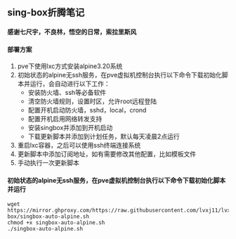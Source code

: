 ## sing-box折腾笔记
#### 感谢七尺宇，不良林，悟空的日常，索拉里斯风
#### 部署方案
1. pve下使用lxc方式安装alpine3.20系统
2. 初始状态的alpine无ssh服务，在pve虚拟机控制台执行以下命令下载初始化脚本并运行，会自动进行以下工作：
   - 安装防火墙、ssh等必备软件
   - 清空防火墙规则，设置时区，允许root远程登陆
   - 配置开机启动防火墙，sshd，local，crond
   - 配置开机启用网络转发支持
   - 安装singbox并添加到开机启动
   - 下载更新脚本并添加到计划任务，默认每天凌晨2点运行
3. 重启lxc容器，之后可以使用ssh终端连接系统
4. 更新脚本中添加订阅地址，如有需要修改其他配置，比如模板文件
5. 手动执行一次更新脚本
#### 初始状态的alpine无ssh服务，在pve虚拟机控制台执行以下命令下载初始化脚本并运行
```
wget https://mirror.ghproxy.com/https://raw.githubusercontent.com/lvxj11/lvxj11PDP/refs/heads/main/sing-box/singbox-auto-alpine.sh
chmod +x singbox-auto-alpine.sh
./singbox-auto-alpine.sh
```

